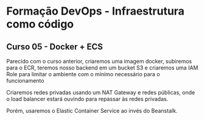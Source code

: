 # Formação DevOps - Infraestrutura como código
## Curso 05 - Docker + ECS

Parecido com o curso anterior, criaremos uma imagem docker, subiremos para o ECR,
teremos nosso backend em um bucket S3 e criaremos uma IAM Role para limitar
o ambiente com o mínimo necessário para o funcionamento

Criaremos redes privadas usando um NAT Gateway e
redes públicas, onde o load balancer estará ouvindo para repassar às redes privadas.

Porém, usaremos o Elastic Container Service ao invés do Beanstalk.